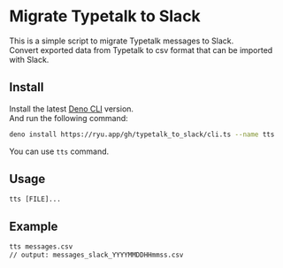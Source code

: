 # Migrate Typetalk to Slack

This is a simple script to migrate Typetalk messages to Slack.\
Convert exported data from Typetalk to csv format that can be imported with
Slack.

## Install

Install the latest [Deno CLI](https://deno.com/) version.\
And run the following command:

```sh
deno install https://ryu.app/gh/typetalk_to_slack/cli.ts --name tts
```

You can use `tts` command.

## Usage

```
tts [FILE]...
```

## Example

```sh
tts messages.csv
// output: messages_slack_YYYYMMDDHHmmss.csv
```
